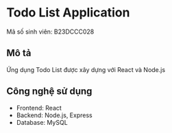 # Todo List Application

Mã số sinh viên: B23DCCC028

## Mô tả
Ứng dụng Todo List được xây dựng với React và Node.js

## Công nghệ sử dụng
- Frontend: React
- Backend: Node.js, Express
- Database: MySQL

